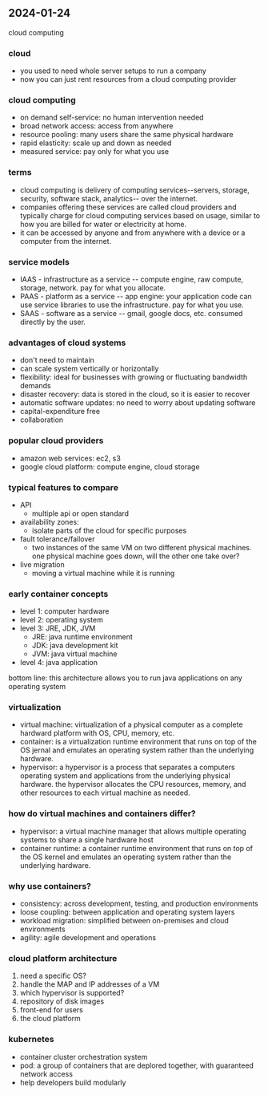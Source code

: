 ## 2024-01-24
cloud computing 

### cloud 
- you used to need whole server setups to run a company
- now you can just rent resources from a cloud computing provider

### cloud computing
- on demand self-service: no human intervention needed
- broad network access: access from anywhere
- resource pooling: many users share the same physical hardware
- rapid elasticity: scale up and down as needed
- measured service: pay only for what you use

### terms
- cloud computing is delivery of computing services--servers, storage, security, software stack, analytics-- over the internet.
- companies offering these services are called cloud providers and typically charge for cloud computing services based on usage, similar to how you are billed for water or electricity at home.
- it can be accessed by anyone and from anywhere with a device or a computer from the internet.

### service models
- IAAS - infrastructure as a service -- compute engine, raw compute, storage, network. pay for what you allocate.
- PAAS - platform as a service -- app engine: your application code can use service libraries to use the infrastructure. pay for what you use.
- SAAS - software as a service -- gmail, google docs, etc. consumed directly by the user.

### advantages of cloud systems
- don't need to maintain
- can scale system vertically or horizontally
- flexibility: ideal for businesses with growing or fluctuating bandwidth demands
- disaster recovery: data is stored in the cloud, so it is easier to recover
- automatic software updates: no need to worry about updating software
- capital-expenditure free
- collaboration

### popular cloud providers
- amazon web services: ec2, s3
- google cloud platform: compute engine, cloud storage

### typical features to compare
- API
    - multiple api or open standard
- availability zones:
    - isolate parts of the cloud for specific purposes
- fault tolerance/failover
    - two instances of the same VM on two different physical machines. one physical machine goes down, will the other one take over?
- live migration
    - moving a virtual machine while it is running

### early container concepts
- level 1: computer hardware
- level 2: operating system
- level 3: JRE, JDK, JVM
    - JRE: java runtime environment
    - JDK: java development kit
    - JVM: java virtual machine
- level 4: java application

bottom line: this architecture allows you to run java applications on any operating system

### virtualization
- virtual machine: virtualization of a physical computer as a complete hardward platform with OS, CPU, memory, etc.
- container: is a virtualization runtime environment that runs on top of the OS jernal and emulates an operating system rather than the underlying hardware.
- hypervisor: a hypervisor is a process that separates a computers operating system and applications from the underlying physical hardware. the hypervisor allocates the CPU resources, memory, and other resources to each virtual machine as needed.

### how do virtual machines and containers differ?
- hypervisor: a virtual machine manager that allows multiple operating systems to share a single hardware host
- container runtime: a container runtime environment that runs on top of the OS kernel and emulates an operating system rather than the underlying hardware.

### why use containers?
- consistency: across development, testing, and production environments
- loose coupling: between application and operating system layers
- workload migration: simplified between on-premises and cloud environments
- agility: agile development and operations

### cloud platform architecture
1. need a specific OS?
2. handle the MAP and IP addresses of a VM
3. which hypervisor is supported?
4. repository of disk images
5. front-end for users
6. the cloud platform

### kubernetes
- container cluster orchestration system
- pod: a group of containers that are deplored together, with guaranteed network access
- help developers build modularly

